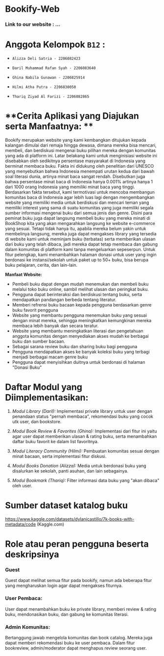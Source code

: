 # Bookify-Web

### Link to our website :  ...

# **Anggota Kelompok `B12` :**

- `Alizza Deli Satria - 2206082423`

- `Daril Muhammad Rafan Syah - 2206083640`

- `Ghina Nabila Gunawan - 2206825914`

- `Hilmi Atha Putra - 2206830050`

- `Thariq Ziyad Al Farizi - 2206082865`

# **Cerita Aplikasi yang Diajukan serta Manfaatnya: **
Bookify merupakan website yang kami kembangkan ditujukan kepada kalangan dimulai dari remaja hingga dewasa, dimana mereka bisa mencari, membeli, dan berdiskusi mengenai buku pilihan mereka dengan komunitas yang ada di platform ini. Latar belakang kami untuk menginisiasi website ini disebabkan oleh sedikitnya persentase masyarakat di Indonesia yang berminat membaca buku. Fakta ini didukung oleh penelitian dari UNESCO yang menyebutkan bahwa Indonesia menempati urutan kedua dari bawah soal literasi dunia, artinya minat baca sangat rendah. Disebutkan juga bahwa persentase minat baca di Indonesia hanya 0.001% artinya hanya 1 dari 1000 orang Indonesia yang memiliki minat baca yang tinggi. Berdasarkan fakta tersebut, kami termotivasi untuk mencoba membangun komunitas baca di Indonesia agar lebih luas lagi dengan mengembangkan website yang memiliki media untuk berdiskusi dan mencari teman yang memiliki interest yang sama di suatu komunitas yang juga memiliki segala sumber informasi mengenai buku dari semua jenis dan genre. Disini para peminat buku juga dapat langsung membeli buku yang mereka minati di BookShop kita yang akan mengarahkan langsung ke website e-commerce yang sesuai. Tetapi tidak hanya itu, apabila mereka belum yakin untuk membelinya langsung, mereka juga dapat mengakses library yang tersedia di website kami untuk meminjam buku (terbatas) serta memberikan ulasan dari buku yang telah dibaca, jadi mereka dapat tetap membaca dan gabung dalam komunitas di platform kami tanpa mengeluarkan sepeserpun. Untuk fitur pelengkap, kami menambahkan halaman donasi untuk user yang ingin berdonasi ke instansi/sekolah untuk paket up to 50+ buku, bisa berupa buku pelajaran, cerita, dan lain-lain.

**Manfaat Website:**
- Pembeli buku dapat dengan mudah menemukan dan membeli buku melalui toko buku online, sambil melihat ulasan dan peringkat buku.
- Pengguna dapat berinteraksi dan berdiskusi tentang buku, serta mendapatkan pandangan berbeda tentang literatur.
- Memberi refrensi buku bacaan kepada pengguna berdasarkan genre buku favorit pengguna
- Website yang membantu pengguna menemukan buku yang sesuai dengan minat mereka, sehingga meningkatkan kemungkinan mereka membaca lebih banyak dan secara teratur.
- Website yang membantu meningkatkan literasi dan pengetahuan anggota komunitas dengan menyediakan akses mudah ke berbagai buku dan sumber bacaan.
- Sebagai sarana review buku dan sharing buku bagi pengguna
- Pengguna mendapatkan akses ke banyak koleksi buku yang terbagi menjadi berbagai macam genre buku
- Pengguna dapat menyisihkan duitnya untuk berdonasi di halaman "Donasi Buku"

# **Daftar Modul yang Diimplementasikan:**
1. *Modul Library (Daril):*
Implementasi private library untuk user dengan penandaan status "pernah membaca", rekomendasi buku yang cocok utk user, dan bookstore.

2. *Modul Book Review & Favorites (Ghina):*
Implementasi dari fitur ini yaitu agar user dapat memberikan ulasan & rating buku, serta menambahkan daftar buku favorit ke dalam list favoritnya.

3. *Modul Literacy Community (Hilmi):*
Pembuatan komunitas sesuai dengan minat bacaan, serta implementasi fitur diskusi.

4. *Modul Books Donation (Alizza):*
Media untuk berdonasi buku yang disalurkan ke sekolah, panti asuhan, dan lain sebagainya.

5. *Modul Bookmark (Thariq):*
Filter informasi data buku yang "akan dibaca" oleh user.

# **Sumber dataset katalog buku**
https://www.kaggle.com/datasets/dylanjcastillo/7k-books-with-metadata/code (Kaggle.com)

# **Role atau peran pengguna beserta deskripsinya**
### Guest
Guest dapat melihat semua fitur pada bookify, namun ada beberapa fitur yang mengharuskan login agar dapat mengakses fiturnya.

### User Pembaca:
User dapat menambahkan buku ke private library, memberi review & rating buku, mendonasikan buku, dan gabung ke komunitas literasi. 

### Admin Komunitas:
Bertanggung jawab mengelola komunitas dan book catalog. Mereka juga dapat memberi rekomendasi buku ke user pembaca. Dalam fitur bookreview, admin/moderator dapat menghapus review seorang user.